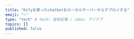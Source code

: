 ```yaml
---
title: "Difyを使ったchatbotをローカルサーバーからデプロイする"
emoji: "✨"
type: "tech" # tech: 技術記事 / idea: アイデア
topics: []
published: false
---
```

